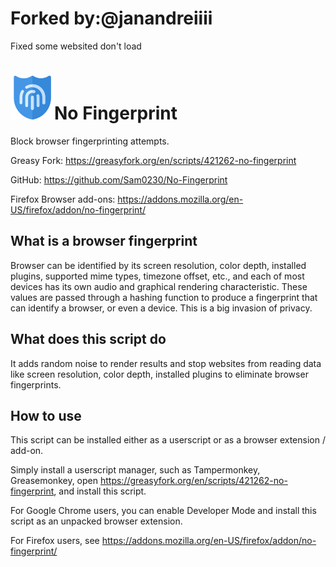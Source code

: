 <h1>Forked by:@janandreiiii</h1>
<p1>Fixed some websited don't load</p1>

# ![image](https://github.com/Sam0230/No-Fingerprint/blob/main/No%20Fingerprint%20small.svg)No Fingerprint
Block browser fingerprinting attempts.

Greasy Fork: https://greasyfork.org/en/scripts/421262-no-fingerprint

GitHub: https://github.com/Sam0230/No-Fingerprint

Firefox Browser add-ons: https://addons.mozilla.org/en-US/firefox/addon/no-fingerprint/
## What is a browser fingerprint
Browser can be identified by its screen resolution, color depth, installed plugins, supported mime types, timezone offset, etc., and each of most devices has its own audio and graphical rendering characteristic. These values are passed through a hashing function to produce a fingerprint that can identify a browser, or even a device. This is a big invasion of privacy.
## What does this script do
It adds random noise to render results and stop websites from reading data like screen resolution, color depth, installed plugins to eliminate browser fingerprints.
## How to use
This script can be installed either as a userscript or as a browser extension / add-on.

Simply install a userscript manager, such as Tampermonkey, Greasemonkey, open https://greasyfork.org/en/scripts/421262-no-fingerprint, and install this script.

For Google Chrome users, you can enable Developer Mode and install this script as an unpacked browser extension.

For Firefox users, see https://addons.mozilla.org/en-US/firefox/addon/no-fingerprint/

